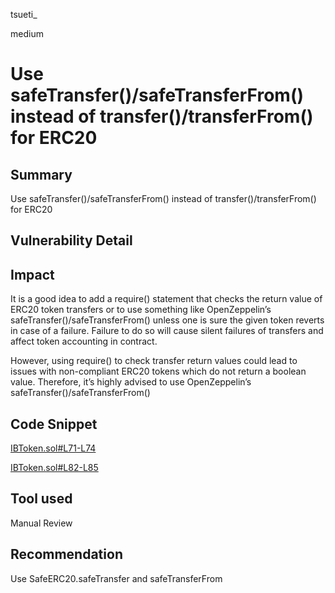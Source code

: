 tsueti_

medium

# Use safeTransfer()/safeTransferFrom() instead of transfer()/transferFrom() for ERC20

## Summary

Use safeTransfer()/safeTransferFrom() instead of transfer()/transferFrom() for ERC20

## Vulnerability Detail

## Impact

It is a good idea to add a require() statement that checks the return value of ERC20 token transfers or to use something like OpenZeppelin’s safeTransfer()/safeTransferFrom() unless one is sure the given token reverts in case of a failure. Failure to do so will cause silent failures of transfers and affect token accounting in contract.

However, using require() to check transfer return values could lead to issues with non-compliant ERC20 tokens which do not return a boolean value. Therefore, it’s highly advised to use OpenZeppelin’s safeTransfer()/safeTransferFrom()


## Code Snippet

[IBToken.sol#L71-L74](https://github.com/sherlock-audit/2023-05-ironbank/blob/main/ib-v2/src/protocol/token/IBToken.sol#L71-L74)

[IBToken.sol#L82-L85](https://github.com/sherlock-audit/2023-05-ironbank/blob/main/ib-v2/src/protocol/token/IBToken.sol#L82-L85)

## Tool used

Manual Review

## Recommendation

Use SafeERC20.safeTransfer and safeTransferFrom